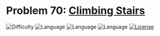 # Problem 70: [Climbing Stairs](https://leetcode.com/problems/climbing-stairs/)
![Difficulty](https://img.shields.io/badge/Difficulty-Easy-brightgreen.svg) ![Language](https://img.shields.io/badge/Language-C++%2011-yellow) ![Language](https://img.shields.io/badge/Language-Python-yellow) ![Language](https://img.shields.io/badge/Language-JavaScript-yellow) [![License](https://img.shields.io/badge/License-MIT-blue.svg)](../LICENSE)

